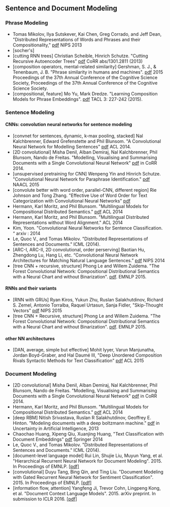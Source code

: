 ## Sentence and Document Modeling

### Phrase Modeling
+ Tomas Mikolov, Ilya Sutskever, Kai Chen, Greg Corrado, and Jeff Dean, "Distributed Representations of Words and Phrases and their Compositionality," [pdf](http://arxiv.org/pdf/1310.4546.pdf) NIPS 2013 
+ [socher's] 
+ [cutting RNN trees] Christian Scheible, Hinrich Schutze. "Cutting Recursive Autoencoder Trees" [pdf](http://arxiv.org/pdf/1301.2811v3.pdf) CoRR abs/1301.2811 (2013)
+ [composition operators, mental-related similarity] Gershman, S. J., & Tenenbaum, J. B. "Phrase similarity in humans and machines". [pdf](http://projects.iq.harvard.edu/files/ccnlab/files/gershmantenenbaum15.pdf) 2015 Proceedings of the 37th Annual Conference of the Cognitive Science Society, Proceedings of the 37th Annual Conference of the Cognitive Science Society.
+ [compositional, feature] Mo Yu, Mark Dredze. "Learning Composition Models for Phrase Embeddings". [pdf](https://aclweb.org/anthology/Q/Q15/Q15-1017.pdf) TACL 3: 227-242 (2015).


### Sentence Modeling

#### CNNs: convolution neural networks for sentence modeling
+ [convnet for sentences, dynamic, k-max pooling, stacked] Nal Kalchbrenner, Edward Grefenstette and Phil Blunsom. "A Convolutional Neural Network for Modelling Sentences" [pdf](http://nal.co/papers/Kalchbrenner_DCNN_ACL14) ACL 2014. 
+ [2D convolutional] Misha Denil, Alban Demiraj, Nal Kalchbrenner, Phil Blunsom, Nando de Freitas. "Modelling, Visualising and Summarising Documents with a Single Convolutional Neural Network" [pdf](http://arxiv.org/abs/1406.3830) in CoRR 2014.
+ [unsupervised pretraining for CNN] Wenpeng Yin and Hinrich Schutze. "Convolutional Neural Network for Paraphrase Identification." [pdf](http://aclweb.org/anthology/N/N15/N15-1091.pdf) NAACL 2015 
+ [convolute better with word order, parallel-CNN, different region] Rie Johnson and Tong Zhang. "Effective Use of Word Order for Text Categorization with Convolutional Neural Networks" [pdf](http://arxiv.org/abs/1412.1058)
+ Hermann, Karl Moritz, and Phil Blunsom. "Multilingual Models for Compositional
Distributed Semantics." [pdf](http://arxiv.org/pdf/1404.4641v1.pdf) ACL 2014
+ Hermann, Karl Moritz, and Phil Blunsom. "Multilingual Distributed Representations
without Word Alignment." ACL 2014
+ Kim, Yoon. "Convolutional Neural Networks for Sentence Classification. “ arxiv : 2014
+ Le, Quoc V., and Tomas Mikolov. "Distributed Representations of Sentences and
Documents." ICML (2014).
+ [ARC-I, ARC-II, 2D convolutional, order perserving] Baotian Hu, Zhengdong Lu, Hang Li, etc. “Convolutional Neural Network Architectures for Matching Natural Language Sentences.” [pdf](http://www.hangli-hl.com/uploads/3/1/6/8/3168008/hu-etal-nips2014.pdf) NIPS 2014
+ [tree CNN + recursive, structure] Phong Le and Willem Zuidema. "The Forest Convolutional Network: Compositional Distributional Semantics with a Neural Chart and without Binarization". [pdf](http://aclweb.org/anthology/D15-1137). EMNLP 2015.

#### RNNs and their variants
+ [RNN with GRUs] Ryan Kiros, Yukun Zhu, Ruslan Salakhutdinov, Richard S. Zemel, Antonio Torralba, Raquel Urtasun, Sanja Fidler, "Skip-Thought Vectors" [pdf](http://arxiv.org/abs/1506.06726) NIPS 2015
+ [tree CNN + Recursive, structure] Phong Le and Willem Zuidema. "The Forest Convolutional Network: Compositional Distributional Semantics with a Neural Chart and without Binarization". [pdf](http://aclweb.org/anthology/D15-1137). EMNLP 2015.

#### other NN architectures
+ [DAN, average, simple but effective] Mohit Iyyer, Varun Manjunatha, Jordan Boyd-Graber, and Hal Daumé III, "Deep Unordered Composition Rivals Syntactic Methods for Text Classification" [pdf](http://cs.umd.edu/~miyyer/pubs/2015_acl_dan.pdf) ACL 2015

### Document Modeling
+ [2D convolutional] Misha Denil, Alban Demiraj, Nal Kalchbrenner, Phil Blunsom, Nando de Freitas. "Modelling, Visualising and Summarising Documents with a Single Convolutional Neural Network" [pdf](http://arxiv.org/abs/1406.3830) in CoRR 2014.
+ Hermann, Karl Moritz, and Phil Blunsom. "Multilingual Models for Compositional
Distributed Semantics." [pdf](http://arxiv.org/pdf/1404.4641v1.pdf) ACL 2014
+ [deep RBM] Nitish Srivastava, Ruslan R Salakhutdinov, Geoffrey E. Hinton. "Modeling documents with a deep boltzmann machine." [pdf](http://arxiv.org/abs/1309.6865) in Uncertainty in Artificial Intelligence, 2013
+ Chaochao Huang, Xipeng Qiu, Xuanjing Huang, "Text Classification with Document Embeddings" [pdf](http://link.springer.com/chapter/10.1007%2F978-3-319-12277-9_12) Springer 2014
+ Le, Quoc V., and Tomas Mikolov. "Distributed Representations of Sentences and
Documents." ICML (2014).
+ [document-level language model] Rui Lin, Shujie Liu, Muyun Yang, et al. "Hierarchical Recurrent Neural Network for Document Modeling". 2015. In Proceedings of EMNLP. [[pdf]](http://www.aclweb.org/anthology/D15-1106)
+ [convolutional] Duyu Tang, Bing Qin, and Ting Liu. "Document Modeling with Gated Recurrent Neural Network for Sentiment Classification". 2015. In Proceedings of EMNLP. [[pdf]](http://ir.hit.edu.cn/~dytang/paper/emnlp2015/emnlp2015.pdf)
+ [information flow, attention] Yangfeng Ji, Trevor Cohn, Lingpeng Kong, et al. "Document Context Language Models". 2015. arXiv preprint. In submission to ICLR 2016. [[pdf]](http://arxiv.org/abs/1511.03962)
